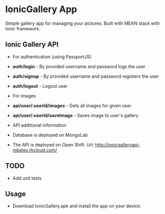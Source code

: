 # IonicGallery App
Simple gallery app for managing your pictures. Built with MEAN stack with Ionic framework.

## Ionic Gallery API
- For authentication (using PassportJS)
 - **auth/login** - By provided username and password logs the user
 - **auth/signup** - By provided username and password registers the user
 - **auth/logout** - Logout user

- For images
 - **api/user/:userId/images** - Gets all images for given user
 - **api/user/:userId/saveImage** - Saves image to user's gallery
 
- API additional information
 - Database is deployed on MongoLab
 - The API is deployed on Open Shift. Url: http://ionicgalleryapi-mbelev.rhcloud.com/

## TODO
- Add unit tests

## Usage
- Download IonicGallery.apk and install the app on your device.